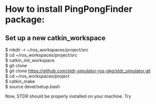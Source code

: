 # How to install PingPongFinder package:  
## Set up a new catkin_workspace  
$ mkdir -r ~/ros_workspaces/project/src  
$ cd ~/ros_workspaces/project/src  
$ catkin_init_workspace  
$ git clone <THIS REPO>  
$ git clone https://github.com/stdr-simulator-ros-pkg/stdr_simulator.git  
$ cd ~/ros_workspaces/project  
$ catkin_make  
$ source devel/setup.bash  

Now, STDR should be properly installed on your machine. Try 
